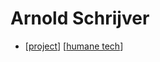 # Arnold Schrijver

- [[project]] [[humane tech]]


[//begin]: # "Autogenerated link references for markdown compatibility"
[project]: project "Project"
[humane tech]: humane-tech "Humane Tech"
[//end]: # "Autogenerated link references"